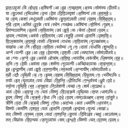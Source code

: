 

  
प्रा॒तः॒ऽयुजा॑।वि।बो॒ध॒य॒।अ॒श्विनौ॑।आ।इ॒ह।ग॒च्छ॒ता॒म्।अ॒स्य।सोम॑स्य।पी॒तये॑॥  
या।सु॒ऽरथा॑।र॒थिऽत॑मा।उ॒भा।दे॒वा।दि॒वि॒ऽस्पृशा॑।अ॒श्विना॑।ता।ह॒वा॒म॒हे॒॥  
या।वा॒म्।कशा॑।मधु॑ऽमती।अश्वि॑ना।सू॒नृता॑ऽवती।तया॑।य॒ज्ञम्।मि॒मि॒क्ष॒त॒म्॥  
न॒हि।वा॒म्।अस्ति॑।दू॒र॒के।यत्र॑।रथे॑न।गच्छ॑थः।अश्वि॑ना।सो॒मिनः॑।गृ॒हम्॥  
हिर॑ण्यऽपाणिम्।ऊ॒तये॑।स॒वि॒तार॑म्।उप॑।ह्व॒ये॒।सः।चेत्ता॑।दे॒वता॑।प॒दम्॥  
अ॒पाम्।नपा॑तम्।अव॑से।स॒वि॒तार॑म्।उप॑।स्तु॒हि॒।तस्य॑।व्र॒तानि॑।उ॒श्म॒सि॒॥  
वि॒ऽभ॒क्तार॑म्।ह॒वा॒म॒हे॒।वसोः॑।चि॒त्रस्य॑।राध॑सः।स॒वि॒तार॑म्।नृ॒ऽचक्ष॑सम्॥  
सखा॑यः।आ।नि।सी॒द॒त॒।स॒वि॒ता।स्तोम्यः॑।नु।नः॒।दाता॑।राधां॑सि।शु॒म्भ॒ति॒॥  
अग्ने॑।पत्नीः॑।इ॒ह।आ।व॒ह॒।दे॒वाना॑म्।उ॒श॒तीः।उप॑।त्वष्टा॑रम्।सोम॑ऽपीतये॥  
आ।ग्नाः।अ॒ग्ने॒।इ॒ह।अव॑से।होत्रा॑म्।य॒वि॒ष्ठ॒।भार॑तीम्।वरू॑त्रीम्।धि॒षणा॑म्।व॒ह॒॥  
अ॒भि।नः॒।दे॒वीः।अव॑सा।म॒हः।शर्म॑णा।नृ॒ऽपत्नीः॑।अच्छि॑न्नऽपत्राः।स॒च॒न्ता॒म्॥  
इ॒ह।इ॒न्द्रा॒णीम्।उप॑।ह्व॒ये॒।व॒रु॒णा॒नीम्।स्व॒स्तये॑।अ॒ग्नायी॑म्।सोम॑ऽपीतये॥  
म॒ही।द्यौः।पृ॒थि॒वी।च॒।नः॒।इ॒मम्।य॒ज्ञम्।मि॒मि॒क्ष॒ता॒म्।पि॒पृ॒ताम्।नः॒।भरी॑मऽभिः॥  
तयोः॑।इत्।घृ॒तऽव॑त्।पयः॑।विप्राः॑।रि॒ह॒न्ति॒।धी॒तिऽभिः॑।ग॒न्ध॒र्वस्य॑।ध्रु॒वे।प॒दे॥  
स्यो॒ना।पृ॒थि॒वि॒।भ॒व॒।अ॒नृ॒क्ष॒रा।नि॒ऽवेश॑नी।यच्छ॑।नः॒।शर्म॑।स॒ऽप्रथः॑॥  
अतः॑।दे॒वाः।अ॒व॒न्तु॒।नः॒।यतः॑।विष्णुः॑।वि॒ऽच॒क्र॒मे।पृ॒थि॒व्याः।स॒प्त।धाम॑ऽभिः॥  
इ॒दम्।विष्णुः॑।वि।च॒क्र॒मे॒।त्रे॒धा।नि।द॒धे॒।प॒दम्।सम्ऽऊ॑ळ्हम्।अ॒स्य॒।पां॒सु॒रे॥  
त्रीणि॑।प॒दा।वि।च॒क्र॒मे॒।विष्णुः॑।गो॒पाः।अदा॑भ्यः।अतः॑।धर्मा॑णि।धा॒रय॑न्॥  
विष्णोः॑।कर्मा॑णि।प॒श्य॒त॒।यतः॑।व्र॒तानि॑।प॒स्प॒शे।इन्द्र॑स्य।युज्यः॑।सखा॑॥  
तत्।विष्णोः॑।प॒र॒मम्।प॒दम्।सदा॑।प॒श्य॒न्ति॒।सू॒रयः॑।दि॒विऽइ॑व।चक्षुः॑।आऽत॑तम्॥  
तत्।विप्रा॑सः।वि॒प॒न्यवः॑।जा॒गृ॒ऽवांसः॑।सम्।इ॒न्ध॒ते॒।विष्णोः॑।यत्।प॒र॒मम्।प॒दम्॥  
